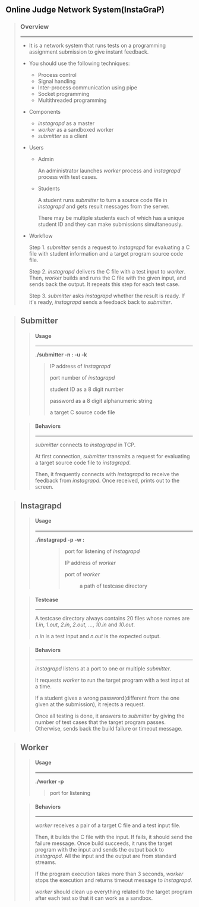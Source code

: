 ## Online Judge Network System(InstaGraP)



> ### Overview
>
> ---
>
> * It is a network system that runs tests on a programming assignment submission to give instant feedback.
>
>   
>
> * You should use the following techniques:
>
>   - Process control
>   - Signal handling
>   - Inter-process communication using pipe
>   - Socket programming
>   - Multithreaded programming
>
>   
>
> * Components
>
>   * *instagrapd* as a master
>   * *worker* as a sandboxed worker
>   * *submitter* as a client
>
>   
>
> * Users
>
>   * Admin
>
>     An administrator launches *worker* process and *instagrapd* process with test cases.
>
>   * Students
>
>     A student runs *submitter* to turn a source code file in *instagrapd* and gets result messages from the server.
>
>     There may be multiple students each of which has a unique student ID and they can make submissions simultaneously.
>
>     
>
> * Workflow
>
>   Step 1. *submitter* sends a request to *instagrapd* for evaluating a C file with student information and a target program source code file.
>
>   Step 2. *instagrapd* delivers the C file with a test input to *worker*. Then, *worker* builds and runs the C file with the given input, and sends back the output. It repeats this step for each test case.
>
>   Step 3. *submitter* asks *instagrapd* whether the result is ready. If it's ready, *instagrapd* sends a feedback back to *submitter*.
>
> 



> ## Submitter
>
> > #### Usage
> >
> > ---
> >
> > **./submitter -n <IP>:<Port> -u <ID> -k <PW> <File>**
> >
> > > <IP> IP address of *instagrapd*
> > >
> > > <Port> port number of *instagrapd*
> > >
> > > <ID> student ID as a 8 digit number
> > >
> > > <PW> password as a 8 digit alphanumeric string
> > >
> > > <File> a target C source code file
>
> > #### Behaviors
> >
> > ---
> >
> > *submitter* connects to *instagrapd* in TCP.
> >
> > At first connection, *submitter* transmits a request for evaluating a target source code file to *instagrapd*.
> >
> > Then, it frequently connects with *instagrapd* to receive the feedback from *instagrapd*. Once received, prints out to the screen.



> ## Instagrapd
>
> > #### Usage
> >
> > ----
> >
> > **./instagrapd -p <Port> -w <IP>:<WPort> <Dir>**
> >
> > > <Port> port for listening of *instagrapd*
> > >
> > > <IP> IP address of *worker*
> > >
> > > <WPort> port of *worker*
> > >
> > > <Dir> a path of testcase directory
>
> > #### Testcase
> >
> > ---
> >
> > A testcase directory always contains 20 files whose names are *1.in*, *1.out*, *2.in*, *2.out*, …, *10.in* and *10.out*.
> >
> > *n.in* is a test input and *n.out* is the expected output.
>
> > #### Behaviors
> >
> > ---
> >
> > *instagrapd* listens at a port to one or multiple *submitter*.
> >
> > It requests *worker* to run the target program with a test input at a time.
> >
> > If a student gives a wrong password(different from the one given at the submission), it rejects a request.
> >
> > Once all testing is done, it answers to *submitter* by giving the number of test cases that the target program passes. Otherwise, sends back the build failure or timeout message.



> ## Worker
>
> > #### Usage
> >
> > ---
> >
> > **./worker -p <Port>**
> >
> > > <Port> port for listening
>
> > #### Behaviors
> >
> > ---
> >
> > *worker* receives a pair of a target C file and a test input file.
> >
> > Then, it builds the C file with the input. If fails, it should send the failure message. Once build succeeds, it runs the target program with the input and sends the output back to *instagrapd*. All the input and the output are from standard streams.
> >
> > If the program execution takes more than 3 seconds, *worker* stops the execution and returns timeout message to *instagrapd*.
> >
> > *worker* should clean up everything related to the target program after each test so that it can work as a sandbox.





